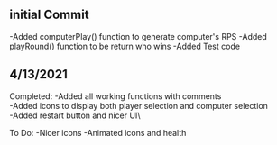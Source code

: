 <h2>initial Commit</h2>
-Added computerPlay() function to generate computer's RPS
-Added playRound() function to be return who wins
-Added Test code

<h2>4/13/2021</h2>

Completed:
-Added all working functions with comments\
-Added icons to display both player selection and computer selection\
-Added restart button and nicer UI\

To Do:
-Nicer icons
-Animated icons and health 
